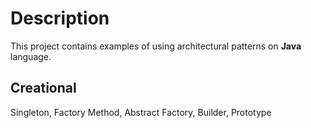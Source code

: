 # Description
This project contains examples of using architectural patterns on **Java** language.

## Creational
Singleton, Factory Method, Abstract Factory, Builder, Prototype
